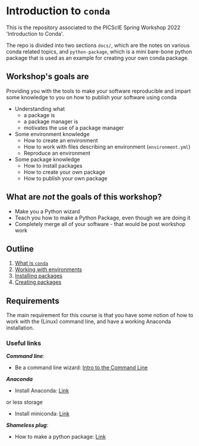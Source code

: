# Introduction to `conda`

This is the repository associated to the PICScIE Spring Workshop 2022 
'Introduction to Conda'.

The repo is divided into two sections `docs/`, which are the notes on various 
conda related topics, and `python-package`, which is a mini bare-bone python
package that is used as an example for creating your own conda package.

## Workshop's goals are

Providing you with the tools to make your software reproducible and impart 
some knowledge to you on how to publish your software using conda

* Understanding what
    * a package is
    * a package manager is
    * motivates the use of a package manager
* Some environment knowledge
    * How to create an environment 
    * How to work with files describing an environment (`environment.yml`)
    * Reproduce an environment
* Some package knowledge
    * How to install packages
    * How to create your own package
    * How to publish your own package

## What are ***not*** the goals of this workshop?

* Make you a Python wizard
* Teach you how to make a Python Package, even though we are doing it
* Completely merge all of your software - that would be post workshop work

## Outline

1. [What is `conda`](docs/what-is-conda.md)
2. [Working with environments](docs/environments.md)
3. [Installing packages](docs/installing-packages.md)
4. [Creating packages](docs/creating-a-conda-package.md)

## Requirements

The main requirement for this course is that you have some notion of how to work
with the (Linux) command line, and have a working Anaconda installation.

### Useful links

***Command line***:
* Be a command line wizard: [Intro to the Command Line](https://github.com/gabeclass/introcmdline)

***Anaconda***
* Install Anaconda: [Link](https://docs.anaconda.com/anaconda/install/index.html)

or less storage
* Install miniconda: [Link](https://docs.conda.io/en/latest/miniconda.html)


***Shameless plug***:
* How to make a python package: [Link](https://lsawade.github.io/how_to_make_a_python_package/index.html)